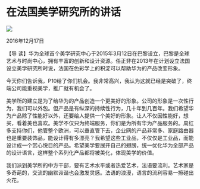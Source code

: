# 在法国美学研究所的讲话
<img class="pv" src="https://api.visitor.plantree.me/visitor-badge/pv?namespace=plantree.me&key=renzhengfei-speeches/在法国美学研究所的讲话.md">



2016年12月17日



【导  读】华为全球首个美学研究中心于2015年3月12日在巴黎设立，巴黎是全球艺术与时尚中心，拥有丰富的创新和设计资源。任正非在2013年在计划设立法国设立美学研究所时说，法国在色彩学上的积淀可以帮助华为的产品改变形象。



今天你们告诉我，P10给了你们机会。我非常高兴，我认为这就已经是突破了，终端公司能重视美学，推广就有机会了。

美学所的建立是为了给华为的产品创造一个更美好的形象。公司的形象是一次性行为，我们可以外包。但产品是有纵深的持续性行为，几十年到几百年。我们希望华为产品除了性能好以外，还要给人提供一个美好的形象。让人不仅因性能好，想买，看着美也喜欢。美学不仅只为终端服务，你们是为所有华为产品服务的。周红多支持你们，他管整个欧洲，可以垂直管下去，企业网的产品非常多、家庭路由器也是重要装饰品，能设计得有多漂亮？我希望这些工业品，不仅仅是工业品，而能设计成一个赏心悦目的产品。希望美学要展开自己的翅膀，统一优化华为全部产品的设计语言，这样整个系列化产品都将被美化，体现美学的价值。

我们派到美学所的中方干部，要有艺术水平或者热爱艺术，法语要流利。艺术家是多奇葩的，交流的幽默诙谐也会激发灵感。法语的浪漫，语言的流利容易一擦碰出火花。
